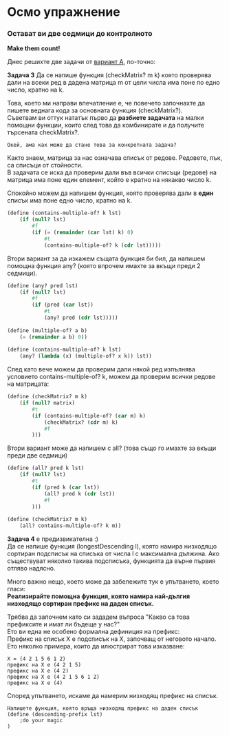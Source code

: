 # Осмо упражнение

### Остават ви две седмици до контролното
**Make them count!**

Днес решихте две задачи от [вариант А](https://learn.fmi.uni-sofia.bg/mod/page/view.php?id=76851), по-точно:

**Задача 3** Да се напише функция (checkMatrix? m k) която проверява дали на всеки ред в дадена матрица m от цели числа има поне по едно число, кратно на k.  

Това, което ми направи впечатление е, че повечето започнахте да пишете веднага
кода за основната функция (checkMatrix?).  
Съветвам ви оттук нататък първо да **разбиете задачата** на малки помощни функции,
които след това да комбинирате и да получите търсената checkMatrix?.  

```
Окей, ама как може да стане това за конкретната задача?
```
Както знаем, матрица за нас означава списък от редове. Редовете, пък, 
са списъци от стойности.  
В задачата се иска да проверим дали във всички списъци (редове) на матрица
има поне един елемент, който е кратно на някакво число k.  

Спокойно можем да напишем функция, която проверява дали в **един** списък
има поне едно число, кратно на k.

```Scheme
(define (contains-multiple-of? k lst)
    (if (null? lst)
        #f
        (if (= (remainder (car lst) k) 0)
            #t
            (contains-multiple-of? k (cdr lst)))))
```

Втори вариант за да изкажем същата функция би бил, да напишем
помощна функция any? (която впрочем имахте за вкъщи преди 2 седмици).

```Scheme
(define (any? pred lst)
    (if (null? lst)
        #f
        (if (pred (car lst))
            #t
            (any? pred (cdr lst)))))
            
(define (multiple-of? a b)
    (= (remainder a b) 0))
            
(define (contains-multiple-of? k lst)
    (any? (lambda (x) (multiple-of? x k)) lst))
```

След като вече можем да проверим дали някой ред изпълнява условието
contains-multiple-of? k, можем да проверим всички редове на матрицата:

```Scheme
(define (checkMatrix? m k)
    (if (null? matrix)
        #t
        (if (contains-multiple-of? (car m) k)
            (checkMatrix? (cdr m) k)
            #f
        )))
```

Втори вариант може да напишем с all? (това също го имахте за вкъщи преди две седмици)

```Scheme
(define (all? pred k lst)
    (if (null? lst)
        #t
        (if (pred k (car lst))
            (all? pred k (cdr lst))
            #f
        )))
        
(define (checkMatrix? m k)
    (all? contains-multiple-of? k m))
```

**Задача 4** е предизвикателна :)  
Да се напише функция (longestDescending­ l), която намира низходящо сортиран подсписък на списъка от числа l с максимална дължина. Ако съществуват няколко такива подсписъка, функцията да върне първия отляво надясно.  

Много важно нещо, което може да забележите тук е упътването, което гласи:  
**Реализирайте помощна функция, която намира най-дългия низходящо сортиран префикс на даден списък.**  

Трябва да започнем като си зададем въпроса "Какво са това префиксите и имат ли бъдеще у нас?"  
Ето ви една не особено формална дефиниция на префикс:  
Префикс на списък X е подсписък на Х, започващ от неговото начало.  
Ето няколко примера, които да илюстрират това изказване:  
```
X = (4 2 1 5 6 1 2)
префикс на Х е (4 2 1 5)
префикс на Х е (4 2)
префикс на Х е (4 2 1 5 6 1 2)
префикс на Х е (4)
```

Според упътването, искаме да намерим низходящ префикс на списък.

```
Напишете функция, която връща низходящ префикс на даден списък
(define (descending-prefix lst)
    ;do your magic
)
```